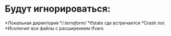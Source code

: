 # Будут игнорироваться:  
*Локальная директория **/.terraform/*
*tfstate где встречается
*Crash лог.
*Исключит все файлы c расширением tfvars






